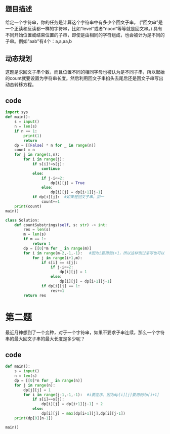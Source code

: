 ## 题目描述
给定一个字符串，你的任务是计算这个字符串中有多少个回文子串。
("回文串”是一个正读和反读都一样的字符串，比如“level”或者“noon”等等就是回文串。)
具有不同开始位置或结束位置的子串，即使是由相同的字符组成，也会被计为是不同的子串。例如"aab"有4个：a,a,aa,b

## 动态规划
这题是求回文子串个数，而且位置不同的相同字母也被认为是不同子串，所以起始的count就要设置为字符串长度。然后利用回文子串掐头去尾后还是回文子串写出动态转移方程。

## code
```Python
import sys
def main():
    s = input()
    n = len(s)
    if n == 1:
        print(1)
        return
    dp = [[False] * n for _ in range(n)]
    count = n
    for j in range(1,n):
        for i in range(j):
            if s[i]!=s[j]:
                continue
            else:
                if j-i<=2:
                    dp[i][j] = True
                else:
                    dp[i][j] = dp[i+1][j-1]
            if dp[i][j]:  #如果是回文子串，加一
                count+=1
    print(count)
main()  
```
```Python
class Solution:
    def countSubstrings(self, s: str) -> int:
        res = len(s)
        m = len(s)
        if m == 1:
            return 1 
        dp = [[0]*m for _ in range(m)]
        for i in range(m-2,-1,-1):   #因为i要用到i+1，所以这样倒过来写也可以
            for j in range(i+1,m):
                if s[i] == s[j]:
                    if j-i<=2:
                        dp[i][j] = 1
                    else:
                        dp[i][j] = dp[i+1][j-1]
                if dp[i][j] == 1:
                    res+=1
        return res
```


# 第二题
最近月神想到了一个变种，对于一个字符串，如果不要求子串连续，那么一个字符串的最大回文子串的最大长度是多少呢？

## code
```Python
def main():
	s = input()
	n = len(s)
	dp = [[0]*n for _ in range(n)]
	for j in range(n):
		dp[j][j] = 1
		for i in range(j-1,-1,-1):  #i要逆序，因为dp[i][j]要用到dp[i+1]
			if s[i]==s[j]:
				dp[i][j] = dp[i+1][j-1] + 2
			else:
				dp[i][j] = max(dp[i+1][j],dp[i][j-1])
	print(dp[0][n-1])

main()
```